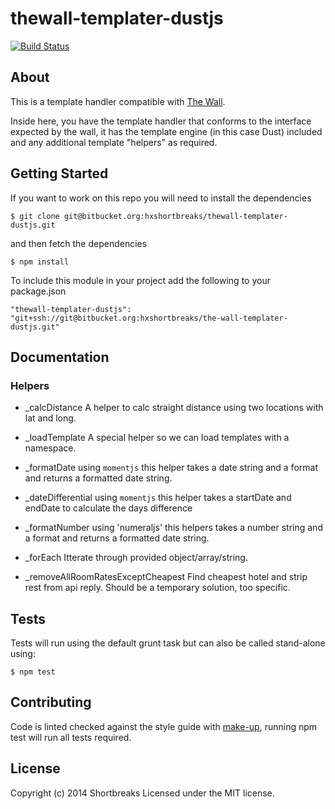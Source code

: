 # thewall-templater-dustjs

[![Build Status](https://api.shippable.com/projects/5534c1c0edd7f2c052c8e133/badge?branchName=master)](https://app.shippable.com/projects/5534c1c0edd7f2c052c8e133/builds/latest)

## About

This is a template handler compatible with [The Wall](https://bitbucket.org/hxshortbreaks/the-wall).

Inside here, you have the template handler that conforms to the interface expected by the wall, it has the template engine (in this case Dust) included and any additional template "helpers" as required.

## Getting Started

If you want to work on this repo you will need to install the dependencies

```
$ git clone git@bitbucket.org:hxshortbreaks/thewall-templater-dustjs.git
```

and then fetch the dependencies

```
$ npm install
```

To include this module in your project add the following to your package.json

```
"thewall-templater-dustjs": "git+ssh://git@bitbucket.org:hxshortbreaks/the-wall-templater-dustjs.git"
```


## Documentation

### Helpers

- _calcDistance
	A helper to calc straight distance using two locations with lat and long.

- _loadTemplate
	A special helper so we can load templates with a namespace.

- _formatDate
	using `momentjs` this helper takes a date string and a format and returns a formatted date string.

- _dateDifferential
	using `momentjs` this helper takes a startDate and endDate to calculate the days difference

- _formatNumber
	using 'numeraljs' this helpers takes a number string and a format and returns a formatted date string.

- _forEach
	Itterate through provided object/array/string.

- _removeAllRoomRatesExceptCheapest
	Find cheapest hotel and strip rest from api reply. Should be a temporary solution, too specific.


## Tests

Tests will run using the default grunt task but can also be called stand-alone using:
```
$ npm test
```

## Contributing

Code is linted checked against the style guide with [make-up](https://github.com/holidayextras/make-up), running npm test will run all tests required.


## License
Copyright (c) 2014 Shortbreaks
Licensed under the MIT license.
